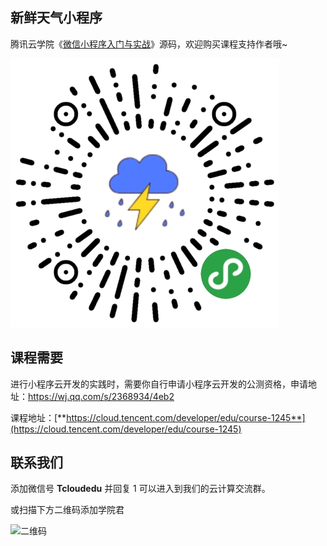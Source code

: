 ## 新鲜天气小程序

腾讯云学院《[微信小程序入门与实战](https://cloud.tencent.com/developer/edu/course-1245)》源码，欢迎购买课程支持作者哦~

![](./qrcode.jpg)

## 课程需要

进行小程序云开发的实践时，需要你自行申请小程序云开发的公测资格，申请地址：https://wj.qq.com/s/2368934/4eb2

课程地址：[**https://cloud.tencent.com/developer/edu/course-1245**](https://cloud.tencent.com/developer/edu/course-1245)

## 联系我们

添加微信号 **Tcloudedu** 并回复 1 可以进入到我们的云计算交流群。

或扫描下方二维码添加学院君

![二维码](https://ws2.sinaimg.cn/large/006tNc79ly1ftdrknbus3j30iq0owq3y.jpg)







